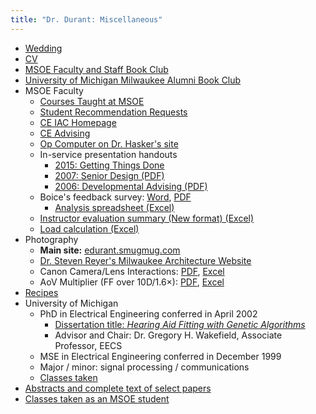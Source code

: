 ```yaml
---
title: "Dr. Durant: Miscellaneous"
---
```


* [Wedding](../swickard-wedding/)
* [CV](cv.pdf)
* [MSOE Faculty and Staff Book Club](bookClub.html)
* [University of Michigan Milwaukee Alumni Book Club](bookClubUmMke.html)
* MSOE Faculty
  * [Courses Taught at MSOE](../courses/)
  * [Student Recommendation Requests](../rec.html)
  * [CE IAC Homepage](../ceiac/)
  * [CE Advising](../advising/)
  * [Op Computer on Dr. Hasker's site](https://faculty-web.msoe.edu/hasker/opcomp/)
  * In-service presentation handouts
    * [2015: Getting Things Done](2015inserviceGtd.html)
    * [2007: Senior Design (PDF)](2007inserviceSeniorProjectTeams.pdf)
    * [2006: Developmental Advising (PDF)](2006InServiceDevelopmentalAdvising.pdf)
  * Boice's feedback survey: [Word](boiceSurvey.doc), [PDF](boiceSurvey.pdf)
    * [Analysis spreadsheet (Excel)](boiceSurveyAnalysis.xlsx)
  * [Instructor evaluation summary (New format) (Excel)](eval.xls)
  * [Load calculation (Excel)](load.xls)
* Photography
  * **Main site:** [edurant.smugmug.com](https://edurant.smugmug.com/)
  * [Dr. Steven Reyer's Milwaukee Architecture Website](/mke/)
  * Canon Camera/Lens Interactions: [PDF](cameraLens.pdf), [Excel](cameraLens.xls)
  * AoV Multiplier (FF over 10D/1.6&times;): [PDF](AoVmultiplier.pdf), [Excel](AoVmultiplier.xls)
* [Recipes](recipes/)
* University of Michigan
  * PhD in Electrical Engineering conferred in April 2002
      * [Dissertation title: *Hearing Aid Fitting with Genetic Algorithms*](papers/)
      * Advisor and Chair: Dr. Gregory H. Wakefield, Associate Professor, EECS
  * MSE in Electrical Engineering conferred in December 1999
  * Major / minor: signal processing / communications
  * [Classes taken](mich-classes.html)
* [Abstracts and complete text of select papers](papers/)
* [Classes taken as an MSOE student](msoe-classes.html)
